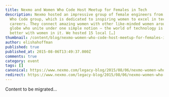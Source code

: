 ```yaml
---
title: Nexmo and Women Who Code Host Meetup for Females in Tech
description: Nexmo hosted an impressive group of female engineers from the Women
  Who Code group, which is dedicated to inspiring women to excel in technology
  careers. They connect amazing women with other like-minded women around the
  globe who unite under one simple notion – the world of technology is much
  better with women in it. We hosted 15 local […]
thumbnail: /content/blog/nexmo-women-who-code-host-meetup-for-females-in-tech/Screen-Shot-2015-08-04-at-12.42.23-PM-1.png
author: elishahoffman
published: true
published_at: 2015-08-06T13:49:37.000Z
comments: true
category: event
tags: []
canonical: https://www.nexmo.com/legacy-blog/2015/08/06/nexmo-women-who-code-host-meetup-for-females-in-tech
redirect: https://www.nexmo.com/legacy-blog/2015/08/06/nexmo-women-who-code-host-meetup-for-females-in-tech
---
```


Content to be migrated...

